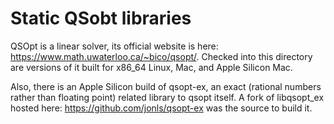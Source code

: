 # Static QSobt libraries
QSOpt is a linear solver, its official website is here: https://www.math.uwaterloo.ca/~bico/qsopt/. 
Checked into this directory are versions of it built for x86_64 Linux, Mac, and Apple Silicon Mac.

Also, there is an Apple Silicon build of qsopt-ex, an exact (rational numbers rather than floating point) related library
to qsopt itself. A fork of libqsopt_ex hosted here: https://github.com/jonls/qsopt-ex was the source to build it.
